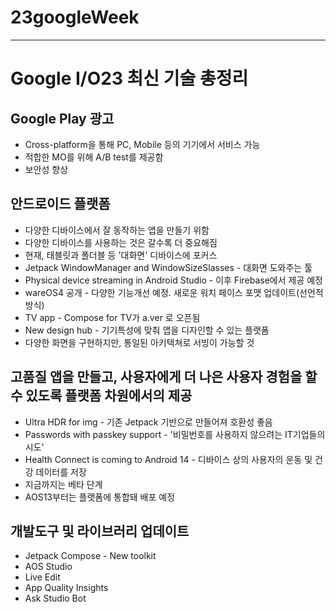 # 23googleWeek
---
<html>
<body>
  <h1>Google I/O23 최신 기술 총정리</h1>
  <h2>Google Play 광고</h2>
  <ul>
    <li>Cross-platform을 통해 PC, Mobile 등의 기기에서 서비스 가능</li>
    <li>적합한 MO를 위해 A/B test를 제공함</li>
    <li>보안성 향상</li>
  </ul>

  <h2>안드로이드 플랫폼</h2>
  <ul>
    <li>다양한 디바이스에서 잘 동작하는 앱을 만들기 위함</li>
    <li>다양한 디바이스를 사용하는 것은 갈수록 더 중요해짐</li>
    <li>현재, 태블릿과 폴더블 등 '대화면' 디바이스에 포커스</li>
    <li>Jetpack WindowManager and WindowSizeSlasses - 대화면 도와주는 툴</li>
    <li>Physical device streaming in Android Studio - 이후 Firebase에서 제공 예정</li>
    <li>wareOS4 공개 - 다양한 기능개선 예정. 새로운 워치 페이스 포맷 업데이트(선언적 방식)</li>
    <li>TV app - Compose for TV가 a.ver 로 오픈됨</li>
    <li>New design hub - 기기특성에 맞춰 앱을 디자인할 수 있는 플랫폼</li>
    <li>다양한 화면을 구현하지만, 통일된 아키텍쳐로 서빙이 가능할 것</li>
  </ul>

  <h2>고품질 앱을 만들고, 사용자에게 더 나은 사용자 경험을 할 수 있도록 플랫폼 차원에서의 제공</h2>
  <ul>
    <li>Ultra HDR for img - 기존 Jetpack 기반으로 만들어져 호환성 좋음</li>
    <li>Passwords with passkey support - '비밀번호를 사용하지 않으려는 IT기업들의 시도'</li>
    <li>Health Connect is coming to Android 14 - 디바이스 상의 사용자의 운동 및 건강 데이터를 저장</li>
    <li>지금까지는 베타 단계</li>
    <li>AOS13부터는 플랫폼에 통합돼 배포 예정</li>
  </ul>

  <h2>개발도구 및 라이브러리 업데이트</h2>
  <ul>
    <li>Jetpack Compose - New toolkit</li>
    <li>AOS Studio</li>
    <li>Live Edit</li>
    <li>App Quality Insights</li>
    <li>Ask Studio Bot</li>
  </ul>
</body>
</html>
